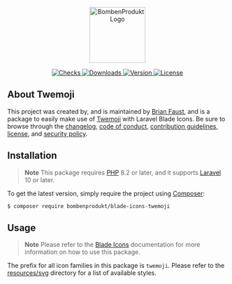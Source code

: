 <p align="center">
    <a href="https://bombenprodukt.com" target="_blank">
        <img src="https://raw.githubusercontent.com/faustbrian/assets/main/logo-text.svg" width="128" alt="BombenProdukt Logo" />
    </a>
</p>

<p align="center">
    <a href="https://github.com/faustbrian/blade-icons-twemoji/actions">
        <img src="https://badge.sh/github/check-runs/BombenProdukt/blade-icons-twemoji" alt="Checks" />
    </a>
    <a href="https://packagist.org/packages/bombenprodukt/blade-icons-twemoji">
        <img src="https://badge.sh/packagist/downloads/BombenProdukt/blade-icons-twemoji" alt="Downloads" />
    </a>
    <a href="https://packagist.org/packages/bombenprodukt/blade-icons-twemoji">
        <img src="https://badge.sh/packagist/version/BombenProdukt/blade-icons-twemoji" alt="Version" />
    </a>
    <a href="https://packagist.org/packages/bombenprodukt/blade-icons-twemoji">
        <img src="https://badge.sh/packagist/license/BombenProdukt/blade-icons-twemoji" alt="License" />
    </a>
</p>

## About Twemoji

This project was created by, and is maintained by [Brian Faust](https://github.com/faustbrian), and is a package to easily make use of [Twemoji](https://twemoji.com/) with Laravel Blade Icons. Be sure to browse through the [changelog](CHANGELOG.md), [code of conduct](.github/CODE_OF_CONDUCT.md), [contribution guidelines](.github/CONTRIBUTING.md), [license](LICENSE), and [security policy](.github/SECURITY.md).

## Installation

> **Note**
> This package requires [PHP](https://www.php.net/) 8.2 or later, and it supports [Laravel](https://laravel.com/) 10 or later.

To get the latest version, simply require the project using [Composer](https://getcomposer.org/):

```bash
$ composer require bombenprodukt/blade-icons-twemoji
```

## Usage

> **Note**
> Please refer to the [Blade Icons](https://github.com/faustbrian/blade-icons) documentation for more information on how to use this package.

The prefix for all icon families in this package is `twemoji`. Please refer to the [resources/svg](/resources/svg) directory for a list of available styles.
